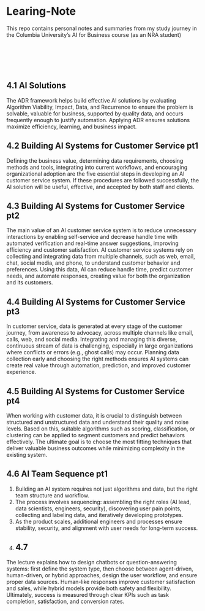 # Learing-Note
This repo contains personal notes and summaries from my study journey in the Columbia University’s AI for Business course (as an NRA student)

<br><br>
<br><br>

## 4.1 AI Solutions
The ADR framework helps build effective AI solutions by evaluating Algorithm Viability, Impact, Data, and Recurrence to ensure the problem is solvable, valuable for business, supported by quality data, and occurs frequently enough to justify automation. Applying ADR ensures solutions maximize efficiency, learning, and business impact.
## 4.2 Building AI Systems for Customer Service pt1
Defining the business value, determining data requirements, choosing methods and tools, integrating into current workflows, and encouraging organizational adoption are the five essential steps in developing an AI customer service system. If these procedures are followed successfully, the AI solution will be useful, effective, and accepted by both staff and clients.
## 4.3 Building AI Systems for Customer Service pt2
The main value of an AI customer service system is to reduce unnecessary interactions by enabling self-service and decrease handle time with automated verification and real-time answer suggestions, improving efficiency and customer satisfaction.
AI customer service systems rely on collecting and integrating data from multiple channels, such as web, email, chat, social media, and phone, to understand customer behavior and preferences. Using this data, AI can reduce handle time, predict customer needs, and automate responses, creating value for both the organization and its customers.
## 4.4 Building AI Systems for Customer Service pt3
In customer service, data is generated at every stage of the customer journey, from awareness to advocacy, across multiple channels like email, calls, web, and social media. Integrating and managing this diverse, continuous stream of data is challenging, especially in large organizations where conflicts or errors (e.g., ghost calls) may occur. Planning data collection early and choosing the right methods ensures AI systems can create real value through automation, prediction, and improved customer experience.
## 4.5 Building AI Systems for Customer Service pt4
When working with customer data, it is crucial to distinguish between structured and unstructured data and understand their quality and noise levels. Based on this, suitable algorithms such as scoring, classification, or clustering can be applied to segment customers and predict behaviors effectively. The ultimate goal is to choose the most fitting techniques that deliver valuable business outcomes while minimizing complexity in the existing system.
## 4.6 AI Team Sequence pt1
1. Building an AI system requires not just algorithms and data, but the right team structure and workflow.
2. The process involves sequencing: assembling the right roles (AI lead, data scientists, engineers, security), discovering user pain points, collecting and labeling data, and iteratively developing prototypes.
3. As the product scales, additional engineers and processes ensure stability, security, and alignment with user needs for long-term success.
4. ## 4.7
The lecture explains how to design chatbots or question-answering systems: first define the system type, then choose between agent-driven, human-driven, or hybrid approaches, design the user workflow, and ensure proper data sources. Human-like responses improve customer satisfaction and sales, while hybrid models provide both safety and flexibility. Ultimately, success is measured through clear KPIs such as task completion, satisfaction, and conversion rates.
